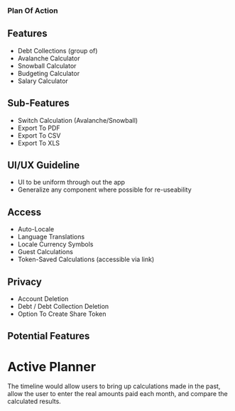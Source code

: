 ### Plan Of Action

## Features
- Debt Collections (group of)
- Avalanche Calculator
- Snowball Calculator
- Budgeting Calculator
- Salary Calculator

## Sub-Features
- Switch Calculation (Avalanche/Snowball)
- Export To PDF
- Export To CSV
- Export To XLS

## UI/UX Guideline
- UI to be uniform through out the app
- Generalize any component where possible for re-useability

## Access
- Auto-Locale
- Language Translations
- Locale Currency Symbols
- Guest Calculations
- Token-Saved Calculations (accessible via link)

## Privacy
- Account Deletion
- Debt / Debt Collection Deletion
- Option To Create Share Token


## Potential Features

# Active Planner

The timeline would allow users to bring up calculations made in the past, allow the user to enter the real amounts paid each month, and compare the calculated results.